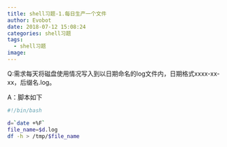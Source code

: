 ```yaml
---
title: shell习题-1.每日生产一个文件
author: Evobot
date: 2018-07-12 15:08:24
categories: shell习题
tags:
  - shell习题
image:
---
```


Q:需求每天将磁盘使用情况写入到以日期命名的log文件内，日期格式xxxx-xx-xx，后缀名.log。

A：脚本如下

  ```bash
  #!/bin/bash
  
  d=`date +%F`
  file_name=$d.log
  df -h > /tmp/$file_name
  ```